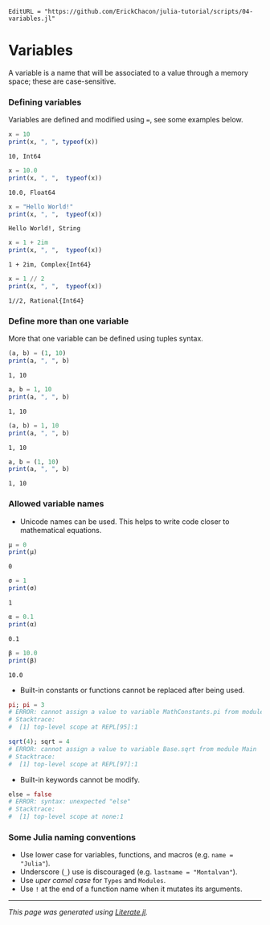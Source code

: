```@meta
EditURL = "https://github.com/ErickChacon/julia-tutorial/scripts/04-variables.jl"
```

# Variables

A variable is a name that will be associated to a value through a memory space; these
are case-sensitive.

### Defining variables

Variables are defined and modified using `=`, see some examples below.

````julia
x = 10
print(x, ", ", typeof(x))
````

````
10, Int64
````

````julia
x = 10.0
print(x, ", ",  typeof(x))
````

````
10.0, Float64
````

````julia
x = "Hello World!"
print(x, ", ",  typeof(x))
````

````
Hello World!, String
````

````julia
x = 1 + 2im
print(x, ", ",  typeof(x))
````

````
1 + 2im, Complex{Int64}
````

````julia
x = 1 // 2
print(x, ", ",  typeof(x))
````

````
1//2, Rational{Int64}
````

### Define more than one variable

More that one variable can be defined using tuples syntax.

````julia
(a, b) = (1, 10)
print(a, ", ", b)
````

````
1, 10
````

````julia
a, b = 1, 10
print(a, ", ", b)
````

````
1, 10
````

````julia
(a, b) = 1, 10
print(a, ", ", b)
````

````
1, 10
````

````julia
a, b = (1, 10)
print(a, ", ", b)
````

````
1, 10
````

### Allowed variable names

- Unicode names can be used. This helps to write code closer to mathematical equations.

````julia
μ = 0
print(μ)
````

````
0
````

````julia
σ = 1
print(σ)
````

````
1
````

````julia
α = 0.1
print(α)
````

````
0.1
````

````julia
β = 10.0
print(β)
````

````
10.0
````

- Built-in constants or functions cannot be replaced after being used.

```julia
pi; pi = 3
# ERROR: cannot assign a value to variable MathConstants.pi from module Main
# Stacktrace:
#  [1] top-level scope at REPL[95]:1
```

```julia
sqrt(4); sqrt = 4
# ERROR: cannot assign a value to variable Base.sqrt from module Main
# Stacktrace:
#  [1] top-level scope at REPL[97]:1
```

- Built-in keywords cannot be modify.

```julia
else = false
# ERROR: syntax: unexpected "else"
# Stacktrace:
#  [1] top-level scope at none:1
```

### Some Julia naming conventions

- Use lower case for variables, functions, and macros (e.g. `name = "Julia"`).
- Underscore (`_`) use is discouraged (e.g. `lastname = "Montalvan"`).
- Use *uper camel case* for `Types` and `Modules`.
- Use `!` at the end of a function name when it mutates its arguments.

---

*This page was generated using [Literate.jl](https://github.com/fredrikekre/Literate.jl).*

